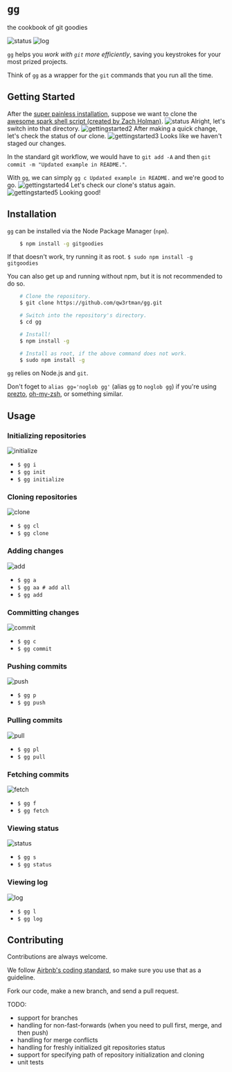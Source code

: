 `gg`
==

the cookbook of git goodies

![status](http://qw3rtman.github.io/gg/screenshots/status.png)
![log](http://qw3rtman.github.io/gg/screenshots/log.png)

`gg` helps you *work with `git` more efficiently*, saving you keystrokes for your most prized projects.

Think of `gg` as a wrapper for the `git` commands that you run all the time.

## Getting Started
After the [super painless installation](#installation), suppose we want to clone the [awesome spark shell script (created by Zach Holman)](https://github.com/holman/spark).
![status](http://qw3rtman.github.io/gg/screenshots/clone.png)
Alright, let's switch into that directory.
![gettingstarted2](http://qw3rtman.github.io/gg/screenshots/gettingstarted2.png)
After making a quick change, let's check the status of our clone.
![gettingstarted3](http://qw3rtman.github.io/gg/screenshots/gettingstarted3.png)
Looks like we haven't staged our changes.

In the standard git workflow, we would have to `git add -A` and then `git commit -m "Updated example in README."`.

With `gg`, we can simply `gg c Updated example in README.` and we're good to go.
![gettingstarted4](http://qw3rtman.github.io/gg/screenshots/gettingstarted4.png)
Let's check our clone's status again.
![gettingstarted5](http://qw3rtman.github.io/gg/screenshots/gettingstarted5.png)
Looking good!

## Installation
`gg` can be installed via the Node Package Manager (`npm`).

```sh
	$ npm install -g gitgoodies
```

If that doesn't work, try running it as root. `$ sudo npm install -g gitgoodies`

You can also get up and running without npm, but it is not recommended to do so.

```sh
	# Clone the repository.
	$ git clone https://github.com/qw3rtman/gg.git

	# Switch into the repository's directory.
	$ cd gg

	# Install!
	$ npm install -g

	# Install as root, if the above command does not work.
	$ sudo npm install -g
```

`gg` relies on Node.js and `git`.

Don't foget to `alias gg='noglob gg'` (alias `gg` to `noglob gg`) if you're using [prezto](https://github.com/sorin-ionescu/prezto), [oh-my-zsh](https://github.com/robbyrussell/oh-my-zsh), or something similar.

## Usage
### Initializing repositories
![initialize](http://qw3rtman.github.io/gg/screenshots/initialize.png)
* `$ gg i`
* `$ gg init`
* `$ gg initialize`

### Cloning repositories
![clone](http://qw3rtman.github.io/gg/screenshots/clone.png)
* `$ gg cl`
* `$ gg clone`

### Adding changes
![add](http://qw3rtman.github.io/gg/screenshots/add.png)
* `$ gg a`
* `$ gg aa # add all`
* `$ gg add`

### Committing changes
![commit](http://qw3rtman.github.io/gg/screenshots/commit.png)
* `$ gg c`
* `$ gg commit`

### Pushing commits
![push](http://qw3rtman.github.io/gg/screenshots/push.png)
* `$ gg p`
* `$ gg push`

### Pulling commits
![pull](http://qw3rtman.github.io/gg/screenshots/pull.png)
* `$ gg pl`
* `$ gg pull`

### Fetching commits
![fetch](http://qw3rtman.github.io/gg/screenshots/fetch.png)
* `$ gg f`
* `$ gg fetch`

### Viewing status
![status](http://qw3rtman.github.io/gg/screenshots/status.png)
* `$ gg s`
* `$ gg status`

### Viewing log
![log](http://qw3rtman.github.io/gg/screenshots/log.png)
* `$ gg l`
* `$ gg log`

## Contributing
Contributions are always welcome.

We follow [Airbnb's coding standard](https://github.com/airbnb/javascript), so make sure you use that as a guideline.

Fork our code, make a new branch, and send a pull request.

TODO:
* support for branches
* handling for non-fast-forwards (when you need to pull first, merge, and then push)
* handling for merge conflicts
* handling for freshly initialized git repositories status
* support for specifying path of repository initialization and cloning
* unit tests
